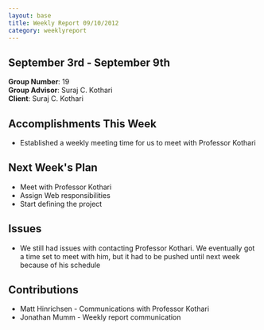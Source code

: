 ```yaml
---
layout: base
title: Weekly Report 09/10/2012
category: weeklyreport
---
```


## September 3rd - September 9th

**Group Number**: 19  
**Group Advisor**: Suraj C. Kothari  
**Client**: Suraj C. Kothari

## Accomplishments This Week

* Established a weekly meeting time for us to meet with Professor Kothari

## Next Week's Plan

* Meet with Professor Kothari
* Assign Web responsibilities
* Start defining the project

## Issues

* We still had issues with contacting Professor Kothari. We eventually got a time set to meet with him, but it had to be pushed until next week because of his schedule

## Contributions

* Matt Hinrichsen - Communications with Professor Kothari
* Jonathan Mumm - Weekly report communication
